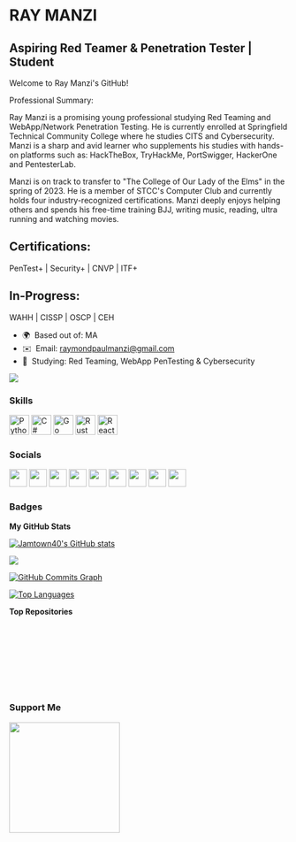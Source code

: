 RAY MANZI
==========================

Aspiring Red Teamer & Penetration Tester | Student
-----------------------------------------------
Welcome to Ray Manzi's GitHub!

Professional Summary:

Ray Manzi is a promising young professional studying Red Teaming and WebApp/Network Penetration Testing. He is currently enrolled at Springfield Technical Community College where he studies CITS and Cybersecurity. Manzi is a sharp and avid learner who supplements his studies with hands-on platforms such as: HackTheBox, TryHackMe, PortSwigger, HackerOne and PentesterLab.

Manzi is on track to transfer to "The College of Our Lady of the Elms" in the spring of 2023. He is a member of STCC's Computer Club and currently holds four industry-recognized certifications. Manzi deeply enjoys helping others and spends his free-time training BJJ, writing music, reading, ultra running and watching movies.

Certifications:
-----------------------------------------------
PenTest+ | Security+ | CNVP | ITF+

In-Progress:
-----------------------------------------------
WAHH | CISSP | OSCP | CEH

* 🌍  Based out of: MA
* ✉️  Email: [raymondpaulmanzi@gmail.com](mailto:raymondpaulmanzi@gmail.com)
* 🧠  Studying: Red Teaming, WebApp PenTesting & Cybersecurity

<a href="https://www.github.com/Jamtown40" target="_blank" rel="noreferrer"><img
src="https://img.shields.io/github/followers/Jamtown40?logo=github&style=for-the-badge&color=ef4444&labelColor=000000" /></a>

### Skills


<p align="left">
<a href="https://www.python.org/" target="_blank" rel="noreferrer"><img src="https://raw.githubusercontent.com/danielcranney/readme-generator/main/public/icons/skills/python-colored.svg" width="36" height="36" alt="Python" /></a>
<a href="https://docs.microsoft.com/en-us/dotnet/csharp/" target="_blank" rel="noreferrer"><img src="https://raw.githubusercontent.com/danielcranney/readme-generator/main/public/icons/skills/csharp-colored.svg" width="36" height="36" alt="C#" /></a>
<a href="https://go.dev/doc/" target="_blank" rel="noreferrer"><img src="https://raw.githubusercontent.com/danielcranney/readme-generator/main/public/icons/skills/go-colored.svg" width="36" height="36" alt="Go" /></a>
<a href="https://www.rust-lang.org/" target="_blank" rel="noreferrer"><img src="https://raw.githubusercontent.com/danielcranney/readme-generator/main/public/icons/skills/rust-colored-dark.svg" width="36" height="36" alt="Rust" /></a>
<a href="https://reactjs.org/" target="_blank" rel="noreferrer"><img src="https://raw.githubusercontent.com/danielcranney/readme-generator/main/public/icons/skills/react-colored.svg" width="36" height="36" alt="React" /></a>
</p>


### Socials

<p align="left"> <a href="https://www.codepen.io/Jamtown40" target="_blank" rel="noreferrer"><img src="https://raw.githubusercontent.com/danielcranney/readme-generator/main/public/icons/socials/codepen-dark.svg" width="32" height="32" /></a> <a href="https://codesandbox.io/u/Jamtown40" target="_blank" rel="noreferrer"><img src="https://raw.githubusercontent.com/danielcranney/readme-generator/main/public/icons/socials/codesandbox-dark.svg" width="32" height="32" /></a> <a href="https://www.dev.to/jamtown40" target="_blank" rel="noreferrer"><img src="https://raw.githubusercontent.com/danielcranney/readme-generator/main/public/icons/socials/devdotto-dark.svg" width="32" height="32" /></a> <a href="https://discord.com/users/Jamtown40" target="_blank" rel="noreferrer"><img src="https://raw.githubusercontent.com/danielcranney/readme-generator/main/public/icons/socials/discord.svg" width="32" height="32" /></a> <a href="https://www.github.com/Jamtown40" target="_blank" rel="noreferrer"><img src="https://raw.githubusercontent.com/danielcranney/readme-generator/main/public/icons/socials/github-dark.svg" width="32" height="32" /></a> <a href="https://Jamtown40.hashnode.dev" target="_blank" rel="noreferrer"><img src="https://raw.githubusercontent.com/danielcranney/readme-generator/main/public/icons/socials/hashnode.svg" width="32" height="32" /></a> <a href="https://www.linkedin.com/in/raymanzi" target="_blank" rel="noreferrer"><img src="https://raw.githubusercontent.com/danielcranney/readme-generator/main/public/icons/socials/linkedin.svg" width="32" height="32" /></a> <a href="https://www.polywork.com/raymond_manzi" target="_blank" rel="noreferrer"><img src="https://raw.githubusercontent.com/danielcranney/readme-generator/main/public/icons/socials/polywork.svg" width="32" height="32" /></a> <a href="http://www.medium.com/Jamtown40" target="_blank" rel="noreferrer"><img src="https://raw.githubusercontent.com/danielcranney/readme-generator/main/public/icons/socials/medium-dark.svg" width="32" height="32" /></a></p>

### Badges

<b>My GitHub Stats</b>

<a href="http://www.github.com/Jamtown40"><img src="https://github-readme-stats.vercel.app/api?username=Jamtown40&show_icons=true&hide=&count_private=true&title_color=ffffff&text_color=ffffff&icon_color=22c55e&bg_color=000000&hide_border=true&show_icons=true" alt="Jamtown40's GitHub stats" /></a>

<a href="http://www.github.com/Jamtown40"><img src="https://github-readme-streak-stats.herokuapp.com/?user=Jamtown40&stroke=ffffff&background=000000&ring=ffffff&fire=ffffff&currStreakNum=ffffff&currStreakLabel=ffffff&sideNums=ffffff&sideLabels=ffffff&dates=ffffff&hide_border=true" /></a>

<a href="http://www.github.com/Jamtown40"><img src="https://activity-graph.herokuapp.com/graph?username=Jamtown40&bg_color=000000&color=ffffff&line=22c55e&point=ffffff&area_color=000000&area=true&hide_border=true&custom_title=GitHub%20Commits%20Graph" alt="GitHub Commits Graph" /></a>

<a href="https://github.com/Jamtown40" align="left"><img src="https://github-readme-stats.vercel.app/api/top-langs/?username=Jamtown40&langs_count=10&title_color=ffffff&text_color=ffffff&icon_color=22c55e&bg_color=000000&hide_border=true&locale=en&custom_title=Top%20%Languages" alt="Top Languages" /></a>

<b>Top Repositories</b>

<div width="100%" align="center"></div><br /><br /><br /><br /><br /><br /><br />

### Support Me

<a href="https://www.buymeacoffee.com/Jamtown40"><img src="https://cdn.buymeacoffee.com/buttons/v2/default-yellow.png" width="200" /></a>
